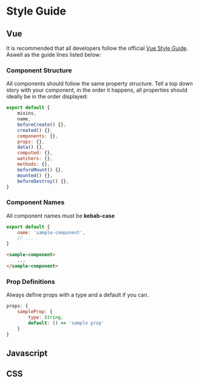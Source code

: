 # Style Guide

## Vue

It is recommended that all developers follow the official [Vue Style Guide](https://vuejs.org/v2/style-guide/). 
Aswell as the guide lines listed below:

### Component Structure

All components should follow the same property structure. Tell a top down story with your component, in the order it
happens, all properties should ideally be in the order displayed:

```javascript
export default {
    mixins,
    name,
    beforeCreate() {},
    created() {},
    components: {},
    props: {},
    data() {},
    computed: {},
    watchers: {},
    methods: {},
    beforeMount() {},
    mounted() {},
    beforeDestroy() {},
}
```

### Component Names

All component names must be **kebab-case**

```javascript
export default {
    name: 'sample-component',
    // ...
}
```
```html
<sample-component>
    ...
</sample-component>
```

### Prop Definitions

Always define props with a type and a default if you can.

```javascript
props: {
    sampleProp: {
        type: String,
        default: () => 'sample prop'
    }
}
```

## Javascript

## CSS